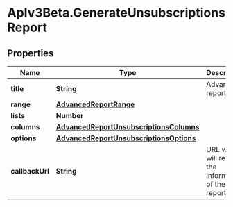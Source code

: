 # ApIv3Beta.GenerateUnsubscriptionsReport

## Properties

Name | Type | Description | Notes
------------ | ------------- | ------------- | -------------
**title** | **String** | Advanced report title | 
**range** | [**AdvancedReportRange**](AdvancedReportRange.md) |  | 
**lists** | **Number** |  | 
**columns** | [**AdvancedReportUnsubscriptionsColumns**](AdvancedReportUnsubscriptionsColumns.md) |  | 
**options** | [**AdvancedReportUnsubscriptionsOptions**](AdvancedReportUnsubscriptionsOptions.md) |  | 
**callbackUrl** | **String** | URL which will receive the information of the report | [optional] 


